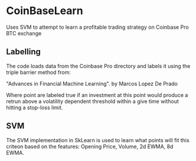 # CoinBaseLearn
Uses SVM to attempt to learn a profitable trading strategy on Coinbase Pro BTC exchange

## Labelling
 
The code loads data from the Coinbase Pro directory and labels it using the triple barrier method from:  

"Advances in Financial Machine Learning". by Marcos Lopez De Prado  

Where point are labeled true if an investment at this point would produce a retrun above a volatility dependent threshold within a give time without hitting a stop-loss limit.

## SVM

The SVM implementation in SkLearn is used to learn what points will fit this criteon based on the features: Opening Price, Volume, 2d EWMA, 8d EWMA. 
